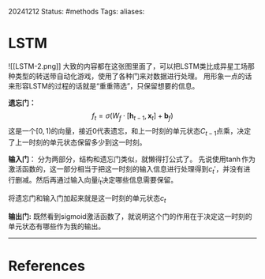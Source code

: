 20241212
Status: #methods
Tags: 
aliases: 
# LSTM
![[LSTM-2.png]]
大致的内容都在这张图里面了，可以把LSTM类比成异星工场那种类型的转送带自动化游戏，使用了各种门来对数据进行处理。
用形象一点的话来形容LSTM的过程的话就是“重重筛选”，只保留想要的信息。

**遗忘门：**
$$f_t = \sigma(W_f \cdot [\boldsymbol{h}_{t-1},\boldsymbol{x}_t]+\boldsymbol{b}_f)$$
这是一个$[0,1)$的向量，接近0代表遗忘，和上一时刻的单元状态$C_{t-1}$点乘，决定了上一时刻的单元状态保留多少到这一时刻。

**输入门**：
分为两部分，结构和遗忘门类似，就懒得打公式了。
先说使用$\tanh$作为激活函数的，这一部分相当于把这一时刻的输入信息进行处理得到$c_t'$，并没有进行删减。然后再通过输入向量$i_t$决定哪些信息需要保留。

将遗忘门和输入门加起来就是这一时刻的单元状态$c_t$

**输出门:**
既然看到sigmoid激活函数了，就说明这个门的作用在于决定这一时刻的单元状态有哪些作为我的输出。







---
# References
